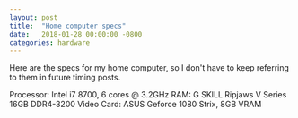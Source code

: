 ```yaml
---
layout: post
title:  "Home computer specs"
date:   2018-01-28 00:00:00 -0800
categories: hardware
---
```


Here are the specs for my home computer, so I don't have to keep referring to them in future timing posts. 

Processor: Intel i7 8700, 6 cores @ 3.2GHz
RAM: G SKILL Ripjaws V Series 16GB DDR4-3200
Video Card: ASUS Geforce 1080 Strix, 8GB VRAM


